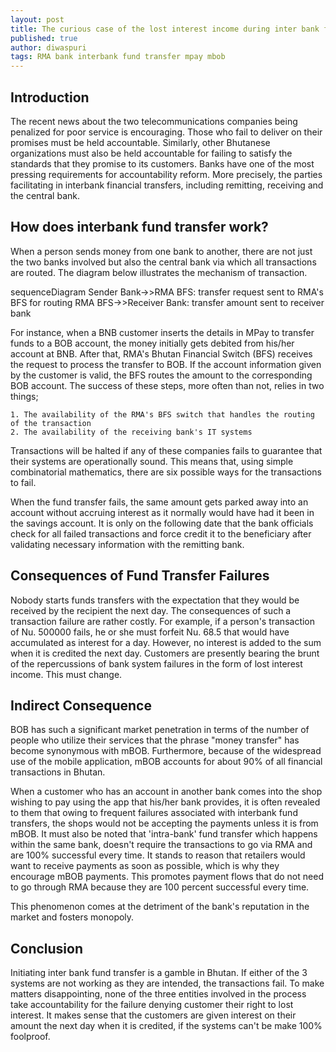 ```yaml
---
layout: post
title: The curious case of the lost interest income during inter bank fund transfer failures
published: true
author: diwaspuri
tags: RMA bank interbank fund transfer mpay mbob
---
```


## Introduction

The recent news about the two telecommunications companies being penalized for poor service is encouraging. Those who fail to deliver on their promises must be held accountable. Similarly, other Bhutanese organizations must also be held accountable for failing to satisfy the standards that they promise to its customers. Banks have one of the most pressing requirements for accountability reform. More precisely, the parties facilitating in interbank financial transfers, including remitting, receiving and the central bank.

## How does interbank fund transfer work?

When a person sends money from one bank to another, there are not just the two banks involved but also the central bank via which all transactions are routed. The diagram below illustrates the mechanism of transaction.

<div class="mermaid">
sequenceDiagram
	Sender Bank->>RMA BFS: transfer request sent to RMA's BFS for routing
	RMA BFS->>Receiver Bank: transfer amount sent to receiver bank
</div>

For instance, when a BNB customer inserts the details in MPay to transfer funds to a BOB account, the money initially gets debited from his/her account at BNB. After that, RMA's Bhutan Financial Switch (BFS) receives the request to process the transfer to BOB. If the account information given by the customer is valid, the BFS routes the amount to the corresponding BOB account. The success of these steps, more often than not, relies in two things;

	1. The availability of the RMA's BFS switch that handles the routing of the transaction
	2. The availability of the receiving bank's IT systems

Transactions will be halted if any of these companies fails to guarantee that their systems are operationally sound. This means that, using simple combinatorial mathematics, there are six possible ways for the transactions to fail. 

When the fund transfer fails, the same amount gets parked away into an account without accruing interest as it normally would have had it been in the savings account. It is only on the following date that the bank officials check for all failed transactions and force credit it to the beneficiary after validating necessary information with the remitting bank.

## Consequences of Fund Transfer Failures

Nobody starts funds transfers with the expectation that they would be received by the recipient the next day. The consequences of such a transaction failure are rather costly. For example, if a person's transaction of Nu. 500000 fails, he or she must forfeit Nu. 68.5 that would have accumulated as interest for a day. However, no interest is added to the sum when it is credited the next day. Customers are presently bearing the brunt of the repercussions of bank system failures in the form of lost interest income. This must change.

## Indirect Consequence

BOB has such a significant market penetration in terms of the number of people who utilize their services that the phrase "money transfer" has become synonymous with mBOB. Furthermore, because of the widespread use of the mobile application, mBOB accounts for about 90% of all financial transactions in Bhutan.

When a customer who has an account in another bank comes into the shop wishing to pay using the app that his/her bank provides, it is often revealed to them that owing to frequent failures associated with interbank fund transfers, the shops would not be accepting the payments unless it is from mBOB. It must also be noted that 'intra-bank' fund transfer which happens within the same bank, doesn't require the transactions to go via RMA and are 100% successful every time. It stands to reason that retailers would want to receive payments as soon as possible, which is why they encourage mBOB payments. This promotes payment flows that do not need to go through RMA because they are 100 percent successful every time.

This phenomenon comes at the detriment of the bank's reputation in the market and fosters monopoly.

## Conclusion

Initiating inter bank fund transfer is a gamble in Bhutan. If either of the 3 systems are not working as they are intended, the transactions fail. To make matters disappointing, none of the three entities involved in the process take accountability for the failure denying customer their right to lost interest. It makes sense that the customers are given interest on their amount the next day when it is credited, if the systems can't be make 100% foolproof.


